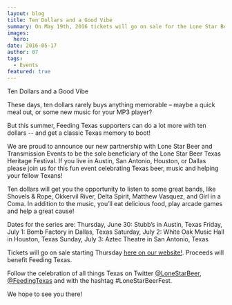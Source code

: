 ```yaml
---
layout: blog
title: Ten Dollars and a Good Vibe
summary: On May 19th, 2016 tickets will go on sale for the Lone Star Beer Texas Heritage Festival, all proceeds go to Feeding Texas. 
images:
  hero: 
date: 2016-05-17
author: 07
tags: 
  - Events
featured: true
---
```


Ten Dollars and a Good Vibe

These days, ten dollars rarely buys anything memorable – maybe a quick meal out, or some new music for your MP3 player? 

But this summer, Feeding Texas supporters can do a lot more with ten dollars -- and get a classic Texas memory to boot!
 
We are proud to announce our new partnership with Lone Star Beer and Transmission Events to be the sole beneficiary of the Lone Star Beer Texas Heritage Festival. If you live in Austin, San Antonio, Houston, or Dallas please join us for this fun event celebrating Texas beer, music and helping your fellow Texans!

Ten dollars will get you the opportunity to listen to some great bands, like Shovels & Rope, Okkervil River, Delta Spirit, Matthew Vasquez, and Girl in a Coma. In addition to the music, you’ll eat delicious food, play arcade games and help a great cause! 

Dates for the series are:
Thursday, June 30: Stubb’s in Austin, Texas
Friday, July 1: Bomb Factory in Dallas, Texas
Saturday, July 2: White Oak Music Hall in Houston, Texas
Sunday, July 3: Aztec Theatre in San Antonio, Texas

Tickets will go on sale starting Thursday [here on our website!](http://www.feedingtexas.org/heritagefestival). Proceeds will benefit Feeding Texas. 

Follow the celebration of all things Texas on Twitter [@LoneStarBeer](https://twitter.com/LoneStarBeer), [@FeedingTexas](https://twitter.com/FeedingTexas) and with the hashtag #LoneStarBeerFest. 

We hope to see you there! 
